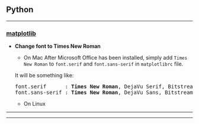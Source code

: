 ## Python

--------
### [matplotlib](https://matplotlib.org/)

- __Change font to Times New Roman__

  - On Mac
  After Microsoft Office has been installed, simply add `Times New Roman`
  to `font.serif` and `font.sans-serif` in `matplotlibrc` file.

  It will be something like:
  <pre>
  font.serif      : <b>Times New Roman</b>, DejaVu Serif, Bitstream Vera Serif ...
  font.sans-serif : <b>Times New Roman</b>, DejaVu Sans, Bitstream Vera Sans ...
  </pre>


  - On Linux

--------
--------
